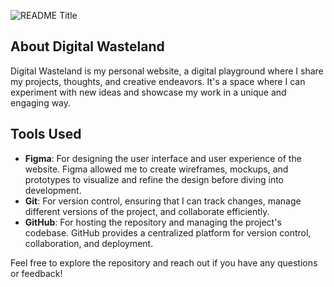 ![README Title](https://mjj.today/i/9psfHM)

## About Digital Wasteland

Digital Wasteland is my personal website, a digital playground where I share my projects, thoughts, and creative endeavors. It's a space where I can experiment with new ideas and showcase my work in a unique and engaging way.

## Tools Used

- **Figma**: For designing the user interface and user experience of the website. Figma allowed me to create wireframes, mockups, and prototypes to visualize and refine the design before diving into development.
- **Git**: For version control, ensuring that I can track changes, manage different versions of the project, and collaborate efficiently.
- **GitHub**: For hosting the repository and managing the project's codebase. GitHub provides a centralized platform for version control, collaboration, and deployment.

Feel free to explore the repository and reach out if you have any questions or feedback!
